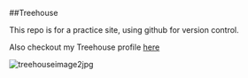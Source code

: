 ##Treehouse

This repo is for a practice site, using github for version control.

Also checkout my Treehouse profile [here](https://teamtreehouse.com/profiles/jamesreed5)

![treehouseimage2jpg](https://user-images.githubusercontent.com/101043519/170667501-d0933584-adb7-4f25-82ec-e434fe755471.jpg)
